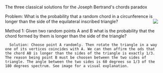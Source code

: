 The three classical solutions for the Joseph Bertrand's chords paradox

Problem: What is the probability that a random chord in a circunference is longer than the side of the equilateral inscribed triangle?
<img src="https://github.com/MLaurentys/MAC0110/blob/master/josephBertrandChordParadox/images/Paradox1.png" align="right"/>

Method 1:
      Given two random points A and B what is the probability that the chord formed by them is longer than the side of the triangle?
      
      Solution: Choose point A randomly. Then rotate the triangle in a way one of its vertices coincides with A. We can then affirm the ods that the chord AB is longer than the sides of the triangle is exactly 1/3. The reason being point B must be choosen between the two sides of triangle. The angle between the two sides is 60 degrees so 1/3 of the 180 degrees spectrum. See image for a visual explanation.
